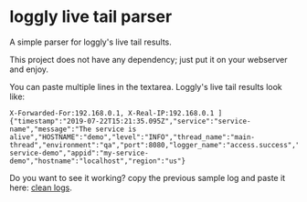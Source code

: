 # loggly live tail parser

A simple parser for loggly's live tail results.

This project does not have any dependency; just put it on your webserver and enjoy.

You can paste multiple lines in the textarea. Loggly's live tail results look like:

```
X-Forwarded-For:192.168.0.1, X-Real-IP:192.168.0.1 ] {"timestamp":"2019-07-22T15:21:35.095Z","service":"service-name","message":"The service is alive","HOSTNAME":"demo","level":"INFO","thread_name":"main-thread","environment":"qa","port":8080,"logger_name":"access.success","appname":"my-service-demo","appid":"my-service-demo","hostname":"localhost","region":"us"}
```

Do you want to see it working? copy the previous sample log and paste it here: [clean logs](https://andres.jaimes.net/clean-logs.php).
